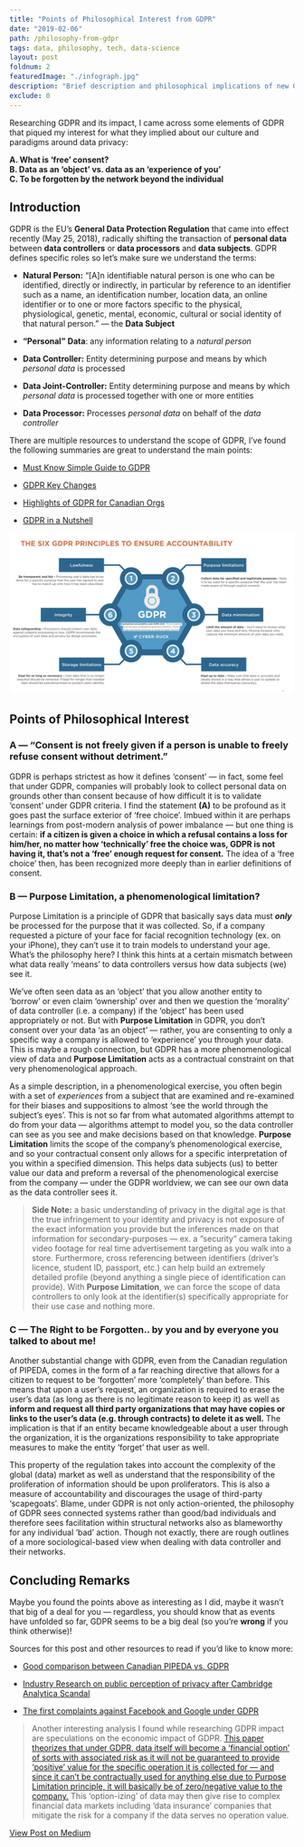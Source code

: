 ```yaml
---
title: "Points of Philosophical Interest from GDPR"
date: "2019-02-06"
path: /philosophy-from-gdpr
tags: data, philosophy, tech, data-science
layout: post
foldnum: 2
featuredImage: "./infograph.jpg"
description: "Brief description and philosophical implications of new GDPR data regulation around data privacy and consent."
exclude: 0
---
```


Researching GDPR and its impact, I came across some elements of GDPR that piqued my interest for what they implied about our culture and paradigms around data privacy:

**A. What is ‘free’ consent?<br/>
B. Data as an ‘object’ vs. data as an ‘experience of you’<br/>
C. To be forgotten by the network beyond the individual**

## Introduction

GDPR is the EU’s **General Data Protection Regulation** that came into effect recently (May 25, 2018), radically shifting the transaction of **personal data** between **data controllers** or **data processors** and **data subjects**. GDPR defines specific roles so let’s make sure we understand the terms:

* **Natural Person:** “[A]n identifiable natural person is one who can be identified, directly or indirectly, in particular by reference to an identifier such as a name, an identification number, location data, an online identifier or to one or more factors specific to the physical, physiological, genetic, mental, economic, cultural or social identity of that natural person.” — the **Data Subject**

* **“Personal”** **Data**: any information relating to a *natural person*

* **Data Controller:** Entity determining purpose and means by which *personal data* is processed

* **Data Joint-Controller:** Entity determining purpose and means by which *personal data* is processed together with one or more entities

* **Data Processor:** Processes *personal data* on behalf of the *data controller*

There are multiple resources to understand the scope of GDPR, I’ve found the following summaries are great to understand the main points:

* [Must Know Simple Guide to GDPR](https://orionglobalms.com/6-key-facts-gdpr-simple-guide/)

* [GDPR Key Changes ](https://eugdpr.org/the-regulation/)

* [Highlights of GDPR for Canadian Orgs](https://blg.com/en/News-And-Publications/Publication_5105?sd=2018)

* [GDPR in a Nutshell](http://datatovalue.co.uk/the-gdpr-in-a-nutshell/)

![](./infograph.jpg)

## Points of Philosophical Interest

### A — “Consent is not freely given if a person is unable to freely refuse consent without detriment.”

GDPR is perhaps strictest as how it defines ‘consent’ — in fact, some feel that under GDPR, companies will probably look to collect personal data on grounds other than consent because of how difficult it is to validate ‘consent’ under GDPR criteria. I find the statement **(A)** to be profound as it goes past the surface exterior of ‘free choice’. Imbued within it are perhaps learnings from post-modern analysis of power imbalance — but one thing is certain: **if a citizen is given a choice in which a refusal contains a loss for him/her, no matter how ‘technically’ free the choice was, GDPR is not having it, that’s not a ‘free’ enough request for consent.** The idea of a ‘free choice’ then, has been recognized more deeply than in earlier definitions of consent.

### B — Purpose Limitation, a phenomenological limitation?

Purpose Limitation is a principle of GDPR that basically says data must ***only*** be processed for the purpose that it was collected. So, if a company requested a picture of your face for facial recognition technology (ex. on your iPhone), they can’t use it to train models to understand your age. What’s the philosophy here? I think this hints at a certain mismatch between what data really ‘means’ to data controllers versus how data subjects (we) see it.

We’ve often seen data as an ‘object’ that you allow another entity to ‘borrow’ or even claim ‘ownership’ over and then we question the ‘morality’ of data controller (i.e. a company) if the ‘object’ has been used appropriately or not. But with **Purpose Limitation** in GDPR, you don’t consent over your data ‘as an object’ — rather, you are consenting to only a specific way a company is allowed to ‘experience’ you through your data. This is maybe a rough connection, but GDPR has a more phenomenological view of data and **Purpose Limitation** acts as a contractual constraint on that very phenomenological approach.

As a simple description, in a phenomenological exercise, you often begin with a set of *experiences* from a subject that are examined and re-examined for their biases and suppositions to almost ‘see the world through the subject’s eyes’. This is not so far from what automated algorithms attempt to do from your data — algorithms attempt to model you, so the data controller can see as you see and make decisions based on that knowledge. **Purpose Limitation** limits the scope of the company’s phenomenological exercise, and so your contractual consent only allows for a specific interpretation of you within a specified dimension. This helps data subjects (us) to better value our data and preform a reversal of the phenomenological exercise from the company — under the GDPR worldview, we can see our own data as the data controller sees it.
> **Side Note:** a basic understanding of privacy in the digital age is that the true infringement to your identity and privacy is not exposure of the exact information you provide but the inferences made on that information for secondary-purposes — ex. a “security” camera taking video footage for real time advertisement targeting as you walk into a store. Furthermore, cross referencing between identifiers (driver’s licence, student ID, passport, etc.) can help build an extremely detailed profile (beyond anything a single piece of identification can provide). With **Purpose Limitation**, we can force the scope of data controllers to only look at the identifier(s) specifically appropriate for their use case and nothing more.

### C — The Right to be Forgotten.. by you and by everyone you talked to about me!

Another substantial change with GDPR, even from the Canadian regulation of PIPEDA, comes in the form of a far reaching directive that allows for a citizen to request to be ‘forgotten’ more ‘completely’ than before. This means that upon a user’s request, an organization is required to erase the user’s data (as long as there is no legitimate reason to keep it) as well as **inform and request all third party organizations that may have copies or links to the user’s data (e.g. through contracts) to delete it as well.** The implication is that if an entity became knowledgeable about a user through the organization, it is the organizations responsibility to take appropriate measures to make the entity ‘forget’ that user as well.

This property of the regulation takes into account the complexity of the global (data) market as well as understand that the responsibility of the proliferation of information should be upon proliferators. This is also a measure of accountability and discourages the usage of third-party ‘scapegoats’. Blame, under GDPR is not only action-oriented, the philosophy of GDPR sees connected systems rather than good/bad individuals and therefore sees facilitation within structural networks also as blameworthy for any individual ‘bad’ action. Though not exactly, there are rough outlines of a more sociological-based view when dealing with data controller and their networks.

## Concluding Remarks

Maybe you found the points above as interesting as I did, maybe it wasn’t that big of a deal for you — regardless, you should know that as events have unfolded so far, GDPR seems to be a big deal (so you’re **wrong** if you think otherwise)!

Sources for this post and other resources to read if you’d like to know more:

* [Good comparison between Canadian PIPEDA vs. GDPR](https://iapp.org/news/a/matchup-canadas-pipeda-and-the-gdpr/)

* [Industry Research on public perception of privacy after Cambridge Analytica Scandal](https://www.janrain.com/resources/industry-research/consumer-attitudes-toward-data-privacy-survey-2018)

* [The first complaints against Facebook and Google under GDPR](https://www.theguardian.com/technology/2018/may/25/facebook-google-gdpr-complaints-eu-consumer-rights)

> Another interesting analysis I found while researching GDPR impact are speculations on the economic impact of GDPR. [This paper theorizes that under GDPR, data itself will become a ‘financial option’ of sorts with associated risk as it will not be guaranteed to provide ‘positive’ value for the specific operation it is collected for — and since it can’t be contractually used for anything else due to Purpose Limitation principle, it will basically be of zero/negative value to the company.](https://www.academia.edu/37376314/Some_Economic_Consequences_of_the_GDPR) This ‘option-izing’ of data may then give rise to complex financial data markets including ‘data insurance’ companies that mitigate the risk for a company if the data serves no operation value.

[View Post on Medium][MediumPost]

[MediumPost]: https://medium.com/@shahamfarooq/philosophy-of-gdpr-264ece34450 "Points of Philosophical Interest from GDPR"